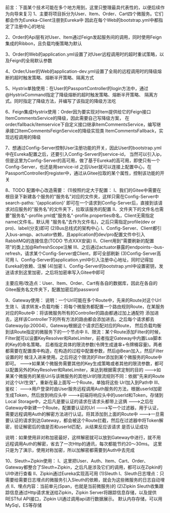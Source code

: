 前言：下面某个技术可能在多个地方用到，这里只整理最具代表性的，以便后续作为向导来复习
1、主要将项目拆分为User、Item、Order、Cart四个微服务。它们都会作为Eureka-Client注册到Eureka中
因此在每个Web的bootstrap.yml中都指定了注册中心的地址

2、Order的Api层有对User、Item通过Feign发起服务间的调用，同时使用Feign集成的Ribbon，且负载均衡策略为默认

3、Order的Web的application.yml设置了对User远程调用时的超时重试策略，以及Feign的全局默认参数

4、Order/User的Web的application-dev.yml设置了全局的远程调用时的降级熔断的超时触发策略、熔断半开策略、隔离方式

5、Hystrix单独使用：在User的PassportController的login方法中，通过@HystrixCommand指定了降级熔断的超时触发策略、熔断半开策略、
隔离方式。同时指定了降级方法，并编写了该指定的降级方法吃

6、Feign集成Hystrix使用：Order因为要实现对Item提供给它的Feign接口ItemCommentsService的降级，因此需要自己写降级方案，
在order/fallback/itemservice下自定义接口继承ItemCommentsService，编写继承接口ItemCommentsFeignService的降级实现类
ItemCommentsFallback，实现远程调用的降级

7、想通过Config-Server控制User注册功能的开关，因此User的bootstrap.yml中在Eureka配置之后，还要引入Config-Server的service-id，
当然可以引入ip，但是这里为Config-Server的高可用，做了基于Eureka的高可用，即使只有一个Config-Server，也还是用service-id
  之后User就可以连接上配置中心，在PassportController的register中，通过从Gitee拉取的某个属性，控制该功能的开关

8、TODO 配置中心改造需要：
(1)按照约定大于配置：
  I、我们的Gitee中需要在根目录下新建各个服务的"服务名"对应的文件夹，这样只需在Config-Server中search-paths: '{application}'
  即可在一个请求到Config-Server后，直接到该请求对应服务的"服务名"的文件夹下，拉取该服务的配置
  II、文件夹下的文件名也需要"服务名"-profile.yml或"服务名"-profile.properties命名，Client无需指定name(文件名，默认用
  "服务名"去作为文件名)，之后只需指定profile(dev or pro)、label(分支)即可
(2)Bus总线式的架构中心
  I、Config-Server、Client都引入bus-amqp、actuator依赖，且application的dev/pro配置文件中引入RabbitMQ的连接信息(TODO 节点XXX安装)
  II、Client用到"需要刷新的配置项"的类上加@RefreshScope注解
  III、之后通过actuator暴露的endpoints--bus-refresh，请求某个Config-Server或Client，即可全部刷新
(3)Config-Server高可用
  I、Config-Server的application.yml中引入注册中心地址，同时记得加Eureka的依赖、注解
(4)加密
  I、Config-Server的bootstrap.yml中设置密钥，发送请求到这里加密，之后将加密串写入Gitee中即可

  主要应用/改造点：User、Item、Order、Cart有各自的数据库，因此在各自的Gitee服务名文件夹下，配置加密后的password

9、Gateway使用：
  说明：一个Url可能在多个Route中，先来的Route对这个Url生效
  I、请求转发+负载均衡：将每个微服务都配置一个路由规则Route，在某服务对应的Route中：将该微服务所有的Controller的路由都通过加上通配符
  添加进去，这样该Controller下的所有方法的路由都会添加进去。之后每个请求都去Gateway(ip:20004)，Gateway根据这个请求匹配对应的Route，
  然后负载均衡到该Route指定的微服务下的一个节点中
  II、限流：某个Route添加Filter的时候，Filter就可以设置KeyResolver和RateLimiter，前者指定Gateway中内置Lua脚本的Key的命名策略，
  后者指定具体的限流参数(令牌生成速率+令牌桶容量)。两者都需要在配置类中构造，在构造的过程中配置参数，然后@Bean加入，然后Filter设置的时
  候注入进来使用。之后将这个限流的Filter添加到某个微服务的Route中即可。
  --->如果某个微服务需要其他的Key生成策略或者其他的限流参数，都可以配置另外的KeyResolver和RateLimiter，来达到根据需求定制的目的
  --->如果某个微服务的某些Url与该微服务的其他Url的限流规则不同：依据"先来的Route对这个Url生效"，重新在最上面写一个Route，单独将这些
  Url加入到Path中
  III、鉴权：
  --->用户登录时由User服务远程调用Auth服务的方法，根据userId加密生成Token，然后放到响应头中
  --->前端将响应头中的userId和Token，存储到Local Storage中，之后凡是要认证的请求在请求头都带上这俩
  --->之后在Gateway中新建一个Route，配置要认证的Url
  --->写一个过滤器，用于认证，需要远程调用Auth的解密方法进行认证。将其添加到上面的Route中
  --->一旦需要认证的请求到达Gateway，都会被这个Route拦截，然后在过滤器中将Token解密，验证解密后的值是否和userId匹配，从结果反应该请求
  是否认证成功

  说明：如果使用非对称加密最好，这样解密就可以放到Gateway中进行，就不用远程调用Auth的解密，省去了一次Http的通讯，每次都能节约20～30ms。
  这里只是为了演示，使用对称加密，所以加解密都需要到Auth中去完成

10、Sleuth+Zipkin使用：
  I、这里把User、Auth、Item、Cart、Order、Gateway都整合了Sleuth+Zipkin，之后凡是涉及它们的调用，都可以在Zipkin的UI中进行查看
  II、Zipkin通过Eureka实现高可用
(1)Sleuth
  I、Sleuth日志埋点：只需要给需要日志埋点的微服务引入Sleuth的依赖，就会为这些微服务的日志自动埋点
  II、埋点内容：当前单元(Span，也就是当前微服务)的
(2)Zipkin
  Sleuth收集跟踪信息通过Http请求发送给Zipkin，Zipkin Server将跟踪信息存储，以及提供RESTful API接口，Zipkin UI通过调用api进行数据展示。
  默认内存存储，可以用MySql，ES等存储

